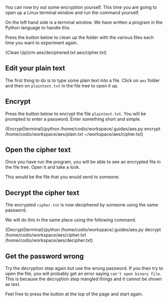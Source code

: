 You can now try out some encryption yourself. This time you are going to open up a Linux terminal window and run the command yourself.

On the left hand side is a terminal window. We have written a program in the Python language to handle this. 

Press the button below to clean up the folder with the various files each time you want to experiment again.

{Clean Up}(rm aes/deciphered.txt aes/cipher.txt)

## Edit your plain text
The first thing to do is to type some plain text into a file. Click on `aes` folder and then on `plaintext.txt` in the file tree to open it up.

## Encrypt
Press the button below to encrypt the file `plaintext.txt`. You will be prompted to enter a password. Enter something short and simple.

{Encrypt|terminal}(python /home/codio/workspace/.guides/aes.py encrypt /home/codio/workspace/aes/plain.txt ~/workspace/aes/cipher.txt)

## Open the cipher text
Once you have run the program, you will be able to see an encrypted file in the file tree. Open it and take a look.

This would be the file that you would send to someone.

## Decrypt the cipher text
The encrypted `cipher.txt` is now deciphered by someone using the same password. 

We will do this in the same place using the following command.

{Decrypt|terminal}(python /home/codio/workspace/.guides/aes.py decrypt /home/codio/workspace/aes/cipher.txt /home/codio/workspace/aes/decipher.txt)

## Get the password wrong
Try the decryption step again but use the wrong password. If you then try to open the file, you will probably get an error saying `can't open binary file`. This is because the decryption step mangled things and it cannot be shown as text.

Feel free to press the button at the top of the page and start again.



